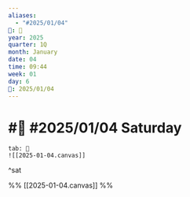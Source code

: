 ```yaml
---
aliases:
  - "#2025/01/04"
📁: 📅
year: 2025
quarter: 1Q
month: January
date: 04
time: 09:44
week: 01
day: 6
📅: 2025/01/04
---
```

# #📅 #2025/01/04 Saturday

```tabs
tab: 🧠
![[2025-01-04.canvas]]
```

^sat

%%
[[2025-01-04.canvas]]
%%